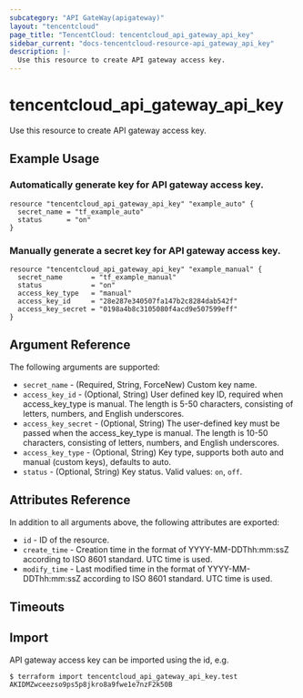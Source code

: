 ```yaml
---
subcategory: "API GateWay(apigateway)"
layout: "tencentcloud"
page_title: "TencentCloud: tencentcloud_api_gateway_api_key"
sidebar_current: "docs-tencentcloud-resource-api_gateway_api_key"
description: |-
  Use this resource to create API gateway access key.
---
```


# tencentcloud_api_gateway_api_key

Use this resource to create API gateway access key.

## Example Usage

### Automatically generate key for API gateway access key.

```hcl
resource "tencentcloud_api_gateway_api_key" "example_auto" {
  secret_name = "tf_example_auto"
  status      = "on"
}
```

### Manually generate a secret key for API gateway access key.

```hcl
resource "tencentcloud_api_gateway_api_key" "example_manual" {
  secret_name       = "tf_example_manual"
  status            = "on"
  access_key_type   = "manual"
  access_key_id     = "28e287e340507fa147b2c8284dab542f"
  access_key_secret = "0198a4b8c3105080f4acd9e507599eff"
}
```

## Argument Reference

The following arguments are supported:

* `secret_name` - (Required, String, ForceNew) Custom key name.
* `access_key_id` - (Optional, String) User defined key ID, required when access_key_type is manual. The length is 5-50 characters, consisting of letters, numbers, and English underscores.
* `access_key_secret` - (Optional, String) The user-defined key must be passed when the access_key_type is manual. The length is 10-50 characters, consisting of letters, numbers, and English underscores.
* `access_key_type` - (Optional, String) Key type, supports both auto and manual (custom keys), defaults to auto.
* `status` - (Optional, String) Key status. Valid values: `on`, `off`.

## Attributes Reference

In addition to all arguments above, the following attributes are exported:

* `id` - ID of the resource.
* `create_time` - Creation time in the format of YYYY-MM-DDThh:mm:ssZ according to ISO 8601 standard. UTC time is used.
* `modify_time` - Last modified time in the format of YYYY-MM-DDThh:mm:ssZ according to ISO 8601 standard. UTC time is used.


## Timeouts

<no value>


## Import

API gateway access key can be imported using the id, e.g.

```
$ terraform import tencentcloud_api_gateway_api_key.test AKIDMZwceezso9ps5p8jkro8a9fwe1e7nzF2k50B
```

